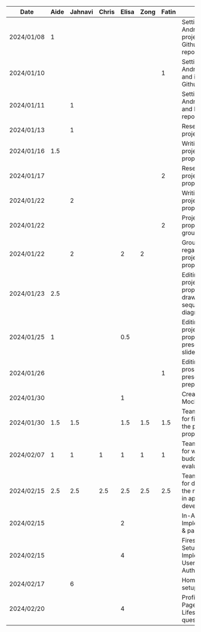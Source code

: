| Date       |  Aide | Jahnavi  |  Chris  |  Elisa | Zong | Fatin | Task                                                            |
|------------|-------|----------|---------|--------|------|-------|-----------------------------------------------------------------|
| 2024/01/08 |   1   |          |         |        |      |       | Setting up the Android Studio project and the Github repository |
| 2024/01/10 |       |          |         |        |      |   1   | Setting up Android Studio and importing Github repo             |
| 2024/01/11 |       |     1    |         |        |      |       | Setting up Android Studio and local git repo                    |
| 2024/01/13 |       |     1    |         |        |      |       | Research on project ideas                                       |
| 2024/01/16 |  1.5  |          |         |        |      |       | Writing the project proposal                                    |
| 2024/01/17 |       |          |         |        |      |   2   | Research and project proposal                                   |
| 2024/01/22 |       |     2    |         |        |      |       | Writing the project proposal                                    |
| 2024/01/22 |       |          |         |        |      |   2   | Project proposal and group meeting                              |
| 2024/01/22 |       |     2    |         |    2   |  2   |       | Group meeting regarding project proposal                        |
| 2024/01/23 |  2.5  |          |         |        |      |       | Editing the project proposal and drawing sequence diagrams      |
| 2024/01/25 |   1   |          |         |  0.5   |      |       | Editing the project proposal presentation slides                |
| 2024/01/26 |       |          |         |        |      |   1   | Editing project prosopal and presentation prep                  |
| 2024/01/30 |       |          |         |     1  |      |       | Create Project Mockup                                           |
| 2024/01/30 |  1.5  |    1.5   |         |   1.5  | 1.5  |  1.5  | Team meeting for finalizing the project proposal                |
| 2024/02/07 |  1    |    1     |     1   |   1    | 1    |  1    | Team meeting for writing the buddy evaluation                   |
| 2024/02/15 |  2.5  |    2.5   |    2.5  |   2.5  | 2.5  |  2.5  | Team meeting for discussing the next steps in app development   |
| 2024/02/15 |       |          |         |    2   |      |       | In-App Routing Implementation & pages setup                     |
| 2024/02/15 |       |          |         |    4   |      |       | Firestore Setup; Implemented User Authentication                |
| 2024/02/17 |       |    6     |         |        |      |       | HomePage UI setup                                               |
| 2024/02/20 |       |          |         |    4   |      |       | Profile Setup Page & Lifestyle questions page                   |

